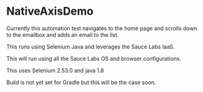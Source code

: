 # NativeAxisDemo

Currently this automation test navigates to the home page and scrolls down to the emailbox and adds an email to the list.

This runs using Selenium Java and leverages the Sauce Labs IaaS.

This will run using all the Sauce Labs OS and browser configurations.

This uses Selenium 2.53.0 and java 1.8

Build is not yet set for Gradle but this will be the case soon.